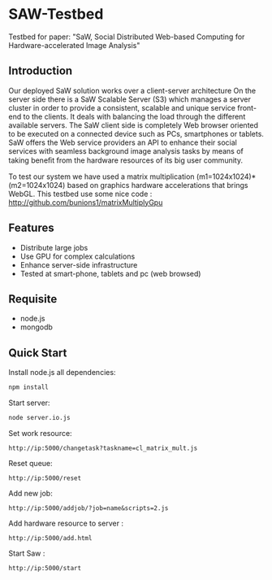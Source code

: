 SAW-Testbed
===========

Testbed for paper: "SaW, Social Distributed Web-based Computing for Hardware-accelerated Image Analysis"

## Introduction

Our deployed SaW solution works over a client-server architecture On the server side there is a SaW
Scalable Server (S3) which manages a server cluster in order to provide a consistent, scalable and unique service front-end
to the clients. It deals with balancing the load through the different available servers. The SaW client side is completely
Web browser oriented to be executed on a connected device such as PCs, smartphones or tablets. SaW offers the Web
service providers an API to enhance their social services with seamless background image analysis tasks by means of taking
beneﬁt from the hardware resources of its big user community.

To test our system we have used a matrix multiplication (m1=1024x1024)*(m2=1024x1024) based on graphics hardware accelerations that brings WebGL.
This testbed use some nice code : http://github.com/bunions1/matrixMultiplyGpu 

## Features
 
 * Distribute large jobs
 * Use GPU for complex calculations
 * Enhance server-side infrastructure
 * Tested at smart-phone, tablets and pc (web browsed)


## Requisite

 * node.js
 * mongodb

## Quick Start

Install node.js all dependencies:
```bash
npm install
```

Start server:
```bash
node server.io.js
```
Set work resource:

```url
http://ip:5000/changetask?taskname=cl_matrix_mult.js
```

Reset queue:

```url
http://ip:5000/reset
```
Add new job:
```url
http://ip:5000/addjob/?job=name&scripts=2.js
```
Add hardware resource to server :
```url
http://ip:5000/add.html
```
Start Saw :
```url
http://ip:5000/start

```
